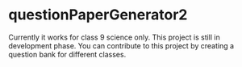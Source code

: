 # questionPaperGenerator2
Currently it works for class 9 science only.
This project is still in development phase.
You can contribute to this project by creating a question bank for different classes.
